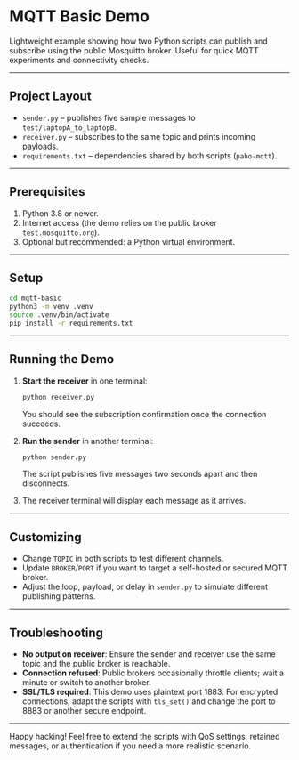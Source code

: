 # MQTT Basic Demo

Lightweight example showing how two Python scripts can publish and subscribe using the public Mosquitto broker. Useful for quick MQTT experiments and connectivity checks.

---

## Project Layout

- `sender.py` – publishes five sample messages to `test/laptopA_to_laptopB`.
- `receiver.py` – subscribes to the same topic and prints incoming payloads.
- `requirements.txt` – dependencies shared by both scripts (`paho-mqtt`).

---

## Prerequisites

1. Python 3.8 or newer.
2. Internet access (the demo relies on the public broker `test.mosquitto.org`).
3. Optional but recommended: a Python virtual environment.

---

## Setup

```bash
cd mqtt-basic
python3 -m venv .venv
source .venv/bin/activate
pip install -r requirements.txt
```

---

## Running the Demo

1. **Start the receiver** in one terminal:
   ```bash
   python receiver.py
   ```
   You should see the subscription confirmation once the connection succeeds.

2. **Run the sender** in another terminal:
   ```bash
   python sender.py
   ```
   The script publishes five messages two seconds apart and then disconnects.

3. The receiver terminal will display each message as it arrives.

---

## Customizing

- Change `TOPIC` in both scripts to test different channels.
- Update `BROKER`/`PORT` if you want to target a self-hosted or secured MQTT broker.
- Adjust the loop, payload, or delay in `sender.py` to simulate different publishing patterns.

---

## Troubleshooting

- **No output on receiver**: Ensure the sender and receiver use the same topic and the public broker is reachable.
- **Connection refused**: Public brokers occasionally throttle clients; wait a minute or switch to another broker.
- **SSL/TLS required**: This demo uses plaintext port 1883. For encrypted connections, adapt the scripts with `tls_set()` and change the port to 8883 or another secure endpoint.

---

Happy hacking! Feel free to extend the scripts with QoS settings, retained messages, or authentication if you need a more realistic scenario.
